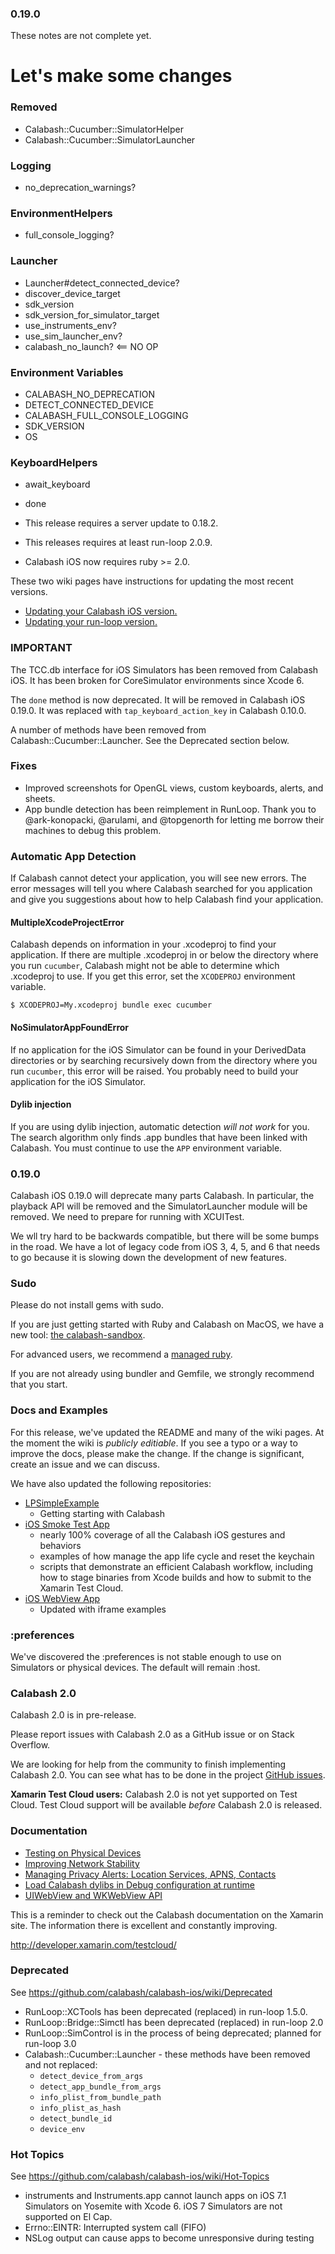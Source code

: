 ### 0.19.0

These notes are not complete yet.

# Let's make some changes



### Removed

* Calabash::Cucumber::SimulatorHelper
* Calabash::Cucumber::SimulatorLauncher

### Logging

* no_deprecation_warnings?

### EnvironmentHelpers

* full\_console\_logging?

### Launcher

* Launcher#detect_connected_device?
* discover_device_target
* sdk_version
* sdk_version_for_simulator_target
* use_instruments_env?
* use_sim_launcher_env?
* calabash_no_launch? <== NO OP

### Environment Variables

* CALABASH_NO_DEPRECATION
* DETECT_CONNECTED_DEVICE
* CALABASH_FULL_CONSOLE_LOGGING
* SDK_VERSION
* OS

### KeyboardHelpers

* await_keyboard
* done

* This release requires a server update to 0.18.2.
* This releases requires at least run-loop 2.0.9.
* Calabash iOS now requires ruby >= 2.0.

These two wiki pages have instructions for updating the most recent versions.

* [Updating your Calabash iOS version.](https://github.com/calabash/calabash-ios/wiki/B1-Updating-your-Calabash-iOS-version)
* [Updating your run-loop version.](https://github.com/calabash/calabash-ios/wiki/Updating-your-run-loop-version)

### IMPORTANT

The TCC.db interface for iOS Simulators has been removed from Calabash
iOS.  It has been broken for CoreSimulator environments since Xcode 6.

The `done` method is now deprecated.  It will be removed in Calabash iOS
0.19.0.  It was replaced with `tap_keyboard_action_key` in Calabash
0.10.0.

A number of methods have been removed from Calabash::Cucumber::Launcher.
See the Deprecated section below.

### Fixes

* Improved screenshots for OpenGL views, custom keyboards, alerts, and
  sheets.
* App bundle detection has been reimplement in RunLoop.  Thank you to
  @ark-konopacki, @arulami, and @topgenorth for letting me borrow their
  machines to debug this problem.

### Automatic App Detection

If Calabash cannot detect your application, you will see new errors.
The error messages will tell you where Calabash searched for you
application and give you suggestions about how to help Calabash find
your application.

#### MultipleXcodeProjectError

Calabash depends on information in your .xcodeproj to find your application.
If there are multiple .xcodeproj in or below the directory where you run
`cucumber`, Calabash might not be able to determine which .xcodeproj to use.
If you get this error,  set the `XCODEPROJ` environment variable.

```
$ XCODEPROJ=My.xcodeproj bundle exec cucumber
```

#### NoSimulatorAppFoundError

If no application for the iOS Simulator can be found in your DerivedData
directories or by searching recursively down from the directory where
you run `cucumber`, this error will be raised.  You probably need to
build your application for the iOS Simulator.

#### Dylib injection

If you are using dylib injection, automatic detection _will not work_
for you.  The search algorithm only finds .app bundles that have been
linked with Calabash.  You must continue to use the `APP` environment
variable.

### 0.19.0

Calabash iOS 0.19.0 will deprecate many parts Calabash.  In particular,
the playback API will be removed and the SimulatorLauncher module will
be removed.  We need to prepare for running with XCUITest.

We wll try hard to be backwards compatible, but there will be some bumps in
the road.  We have a lot of legacy code from iOS 3, 4, 5, and 6 that needs to
go because it is slowing down the development of new features.

### Sudo

Please do not install gems with sudo.

If you are just getting started with Ruby and Calabash on MacOS, we have a new
tool: [the calabash-sandbox](https://github.com/calabash/install).

For advanced users, we recommend a [managed ruby](https://github.com/calabash/calabash-ios/wiki/Ruby-on-MacOS#ruby-managers-on-macos).

If you are not already using bundler and Gemfile, we strongly recommend
that you start.

### Docs and Examples

For this release, we've updated the README and many of the wiki pages.  At the
moment the wiki is _publicly editiable_.  If you see a typo or a way to improve
the docs, please make the change.  If the change is significant, create an
issue and we can discuss.

We have also updated the following repositories:

* [LPSimpleExample](https://github.com/calabash/calabash-ios-example)
  - Getting starting with Calabash
* [iOS Smoke Test App](https://github.com/calabash/ios-smoke-test-app)
  - nearly 100% coverage of all the Calabash iOS gestures and behaviors
  - examples of how manage the app life cycle and reset the keychain
  - scripts that demonstrate an efficient Calabash workflow, including how to
    stage binaries from Xcode builds and how to submit to the Xamarin Test
    Cloud.
* [iOS WebView App](https://github.com/calabash/ios-webview-test-app)
  - Updated with iframe examples

### :preferences

We've discovered the :preferences is not stable enough to use on Simulators
or physical devices.  The default will remain :host.

### Calabash 2.0

Calabash 2.0 is in pre-release.

Please report issues with Calabash 2.0 as a GitHub issue or on Stack Overflow.

We are looking for help from the community to finish implementing Calabash 2.0.
You can see what has to be done in the project [GitHub issues](https://github.com/calabash/calabash/issues).

**Xamarin Test Cloud users:** Calabash 2.0 is not yet supported on Test Cloud.
Test Cloud support will be available _before_ Calabash 2.0 is released.

### Documentation

* [Testing on Physical Devices](https://github.com/calabash/calabash-ios/wiki/Testing-on-Physical-Devices)
* [Improving Network Stability](https://github.com/calabash/calabash-ios/wiki/Improving-Network-Stability)
* [Managing Privacy Alerts: Location Services, APNS, Contacts](https://github.com/calabash/calabash-ios/wiki/Managing-Privacy-Alerts%3A--Location-Services%2C-APNS%2C-Contacts)
* [Load Calabash dylibs in Debug configuration at runtime](https://github.com/calabash/ios-smoke-test-app/pull/17)
* [UIWebView and WKWebView API](https://github.com/calabash/calabash-ios/wiki/06-WebView-Support)

This is a reminder to check out the Calabash documentation on the Xamarin
site.  The information there is excellent and constantly improving.

http://developer.xamarin.com/testcloud/

### Deprecated

See https://github.com/calabash/calabash-ios/wiki/Deprecated

* RunLoop::XCTools has been deprecated (replaced) in run-loop 1.5.0.
* RunLoop::Bridge::Simctl has been deprecated (replaced) in run-loop 2.0
* RunLoop::SimControl is in the process of being deprecated; planned for run-loop 3.0
* Calabash::Cucumber::Launcher - these methods have been removed and not
  replaced:
  * `detect_device_from_args`
  * `detect_app_bundle_from_args`
  * `info_plist_from_bundle_path`
  * `info_plist_as_hash`
  * `detect_bundle_id`
  * `device_env`

### Hot Topics

See https://github.com/calabash/calabash-ios/wiki/Hot-Topics

* instruments and Instruments.app cannot launch apps on iOS 7.1 Simulators on Yosemite with Xcode 6.  iOS 7 Simulators are not supported on El Cap.
* Errno::EINTR: Interrupted system call (FIFO)
* NSLog output can cause apps to become unresponsive during testing

